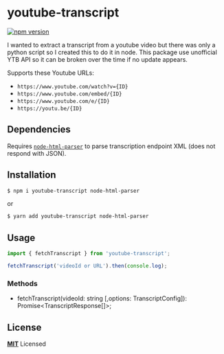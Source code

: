 # youtube-transcript

[![npm version](https://badge.fury.io/js/youtube-transcript.svg)](https://badge.fury.io/js/youtube-transcript)

I wanted to extract a transcript from a youtube video but there was only a python script so I created this to do it in node.
This package use unofficial YTB API so it can be broken over the time if no update appears.

Supports these Youtube URLs:

* `https://www.youtube.com/watch?v={ID}`
* `https://www.youtube.com/embed/{ID}`
* `https://www.youtube.com/e/{ID}`
* `https://youtu.be/{ID}`

## Dependencies 

Requires [`node-html-parser`](https://www.npmjs.com/package/node-html-parser) to parse transcription endpoint XML (does not respond with JSON). 

## Installation

```bash
$ npm i youtube-transcript node-html-parser
```

or

```bash
$ yarn add youtube-transcript node-html-parser
```

## Usage

```js
import { fetchTranscript } from 'youtube-transcript';

fetchTranscript('videoId or URL').then(console.log);
```

### Methods

- fetchTranscript(videoId: string [,options: TranscriptConfig]): Promise<TranscriptResponse[]>;

## License

**[MIT](LICENSE)** Licensed
